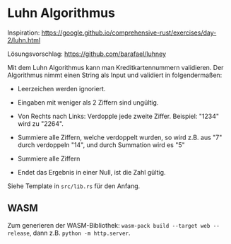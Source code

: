 # Luhn Algorithmus

Inspiration: https://google.github.io/comprehensive-rust/exercises/day-2/luhn.html

Lösungsvorschlag: https://github.com/barafael/luhney

Mit dem Luhn Algorithmus kann man Kreditkartennummern validieren. Der Algorithmus nimmt einen String als Input und validiert in folgendermaßen:

* Leerzeichen werden ignoriert.
* Eingaben mit weniger als 2 Ziffern sind ungültig.

* Von Rechts nach Links: Verdopple jede zweite Ziffer. Beispiel: "1234" wird zu "2264".

* Summiere alle Ziffern, welche verdoppelt wurden, so wird z.B. aus "7" durch verdoppeln "14", und durch Summation wird es "5"

* Summiere alle Ziffern

* Endet das Ergebnis in einer Null, ist die Zahl gültig.

Siehe Template in `src/lib.rs` für den Anfang.

## WASM

Zum generieren der WASM-Bibliothek: `wasm-pack build --target web --release`, dann z.B. `python -m http.server`.
